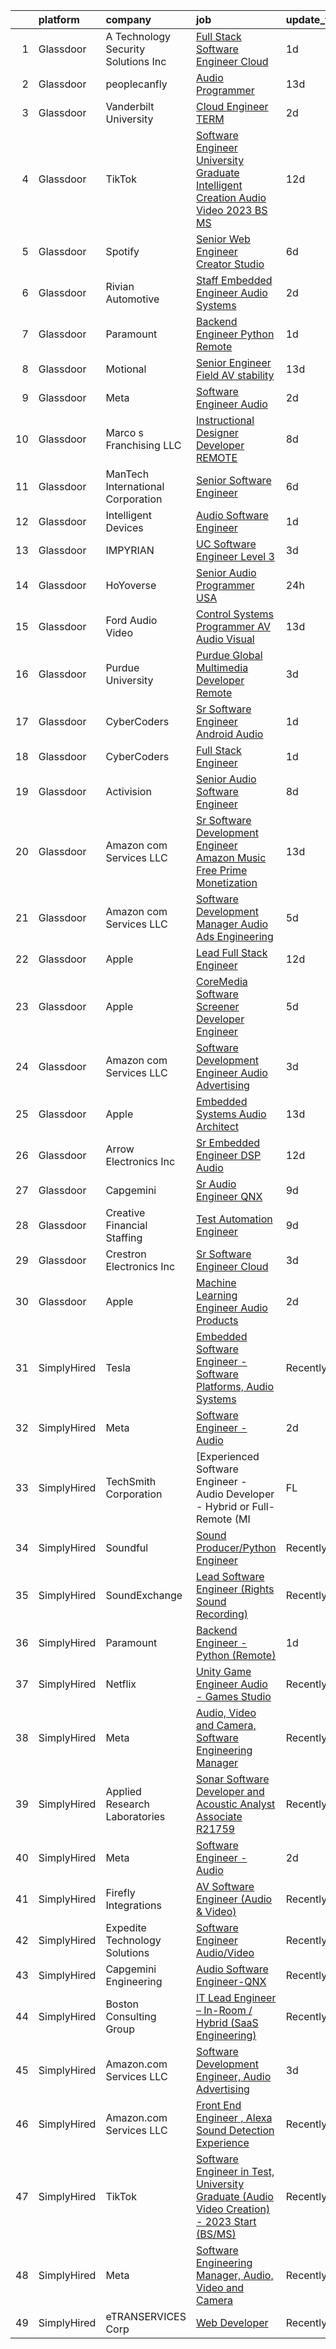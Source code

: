 

|    | platform    | company                                 | job                                                                                                                                                                                                                                                                                                                                                                                                                                                                                                                                                                                                                                                                                                                                                                                                                                                                                                                                                                                                                                                                                                                                                                                                                                                                                                                                                                                                                                                           | update_time   | location            |
|---:|:------------|:----------------------------------------|:--------------------------------------------------------------------------------------------------------------------------------------------------------------------------------------------------------------------------------------------------------------------------------------------------------------------------------------------------------------------------------------------------------------------------------------------------------------------------------------------------------------------------------------------------------------------------------------------------------------------------------------------------------------------------------------------------------------------------------------------------------------------------------------------------------------------------------------------------------------------------------------------------------------------------------------------------------------------------------------------------------------------------------------------------------------------------------------------------------------------------------------------------------------------------------------------------------------------------------------------------------------------------------------------------------------------------------------------------------------------------------------------------------------------------------------------------------------|:--------------|:--------------------|
|  1 | Glassdoor   | A  Technology   Security Solutions  Inc | [Full Stack Software Engineer   Cloud](https://www.glassdoor.com/partner/jobListing.htm?pos=120&ao=1136043&s=58&guid=000001834522cb749620a2fd4557e674&src=GD_JOB_AD&t=SR&vt=w&ea=1&cs=1_10f9ca69&cb=1663312252112&jobListingId=1008139447094&jrtk=3-0-1gd2i5it0i6hs801-1gd2i5itgg2ds800-2e6061a17bceca0a-)                                                                                                                                                                                                                                                                                                                                                                                                                                                                                                                                                                                                                                                                                                                                                                                                                                                                                                                                                                                                                                                                                                                                                    | 1d            | Bay Shore, NY       |
|  2 | Glassdoor   | peoplecanfly                            | [Audio Programmer](https://www.glassdoor.com/partner/jobListing.htm?pos=114&ao=1136043&s=58&guid=000001834522cb749620a2fd4557e674&src=GD_JOB_AD&t=SR&vt=w&cs=1_b594848c&cb=1663312252112&jobListingId=1008114146738&jrtk=3-0-1gd2i5it0i6hs801-1gd2i5itgg2ds800-0835fc8b960cc91c-)                                                                                                                                                                                                                                                                                                                                                                                                                                                                                                                                                                                                                                                                                                                                                                                                                                                                                                                                                                                                                                                                                                                                                                             | 13d           | Chicago, IL         |
|  3 | Glassdoor   | Vanderbilt University                   | [Cloud Engineer TERM](https://www.glassdoor.com/partner/jobListing.htm?pos=117&ao=1136043&s=58&guid=000001834522cb749620a2fd4557e674&src=GD_JOB_AD&t=SR&vt=w&cs=1_90d3da37&cb=1663312252112&jobListingId=1008135750445&jrtk=3-0-1gd2i5it0i6hs801-1gd2i5itgg2ds800-feec0ce4a09ca082-)                                                                                                                                                                                                                                                                                                                                                                                                                                                                                                                                                                                                                                                                                                                                                                                                                                                                                                                                                                                                                                                                                                                                                                          | 2d            | Nashville, TN       |
|  4 | Glassdoor   | TikTok                                  | [Software Engineer  University Graduate  Intelligent Creation Audio Video    2023  BS MS ](https://www.glassdoor.com/partner/jobListing.htm?pos=127&ao=1136043&s=58&guid=000001834522cb749620a2fd4557e674&src=GD_JOB_AD&t=SR&vt=w&cs=1_399276ba&cb=1663312252113&jobListingId=1008115904327&jrtk=3-0-1gd2i5it0i6hs801-1gd2i5itgg2ds800-031685754afa77f8-)                                                                                                                                                                                                                                                                                                                                                                                                                                                                                                                                                                                                                                                                                                                                                                                                                                                                                                                                                                                                                                                                                                     | 12d           | Mountain View, CA   |
|  5 | Glassdoor   | Spotify                                 | [Senior Web Engineer  Creator Studio](https://www.glassdoor.com/partner/jobListing.htm?pos=126&ao=1136043&s=58&guid=000001834522cb749620a2fd4557e674&src=GD_JOB_AD&t=SR&vt=w&cs=1_1077236c&cb=1663312252113&jobListingId=1008129613245&jrtk=3-0-1gd2i5it0i6hs801-1gd2i5itgg2ds800-40150ce8a1fbfc90-)                                                                                                                                                                                                                                                                                                                                                                                                                                                                                                                                                                                                                                                                                                                                                                                                                                                                                                                                                                                                                                                                                                                                                          | 6d            | New York, NY        |
|  6 | Glassdoor   | Rivian Automotive                       | [Staff Embedded Engineer  Audio Systems](https://www.glassdoor.com/partner/jobListing.htm?pos=116&ao=1136043&s=58&guid=000001834522cb749620a2fd4557e674&src=GD_JOB_AD&t=SR&vt=w&ea=1&cs=1_73737ab0&cb=1663312252112&jobListingId=1008137692795&jrtk=3-0-1gd2i5it0i6hs801-1gd2i5itgg2ds800-814389dc06656868-)                                                                                                                                                                                                                                                                                                                                                                                                                                                                                                                                                                                                                                                                                                                                                                                                                                                                                                                                                                                                                                                                                                                                                  | 2d            | Palo Alto, CA       |
|  7 | Glassdoor   | Paramount                               | [Backend Engineer   Python  Remote ](https://www.glassdoor.com/partner/jobListing.htm?pos=115&ao=1136043&s=58&guid=000001834522cb749620a2fd4557e674&src=GD_JOB_AD&t=SR&vt=w&cs=1_ccbda879&cb=1663312252112&jobListingId=1008140313269&jrtk=3-0-1gd2i5it0i6hs801-1gd2i5itgg2ds800-e5a290a486115280-)                                                                                                                                                                                                                                                                                                                                                                                                                                                                                                                                                                                                                                                                                                                                                                                                                                                                                                                                                                                                                                                                                                                                                           | 1d            | New York, NY        |
|  8 | Glassdoor   | Motional                                | [Senior Engineer   Field AV stability](https://www.glassdoor.com/partner/jobListing.htm?pos=125&ao=1136043&s=58&guid=000001834522cb749620a2fd4557e674&src=GD_JOB_AD&t=SR&vt=w&ea=1&cs=1_5dd73b08&cb=1663312252113&jobListingId=1008114557264&jrtk=3-0-1gd2i5it0i6hs801-1gd2i5itgg2ds800-6c366b39e855a927-)                                                                                                                                                                                                                                                                                                                                                                                                                                                                                                                                                                                                                                                                                                                                                                                                                                                                                                                                                                                                                                                                                                                                                    | 13d           | Las Vegas, NV       |
|  9 | Glassdoor   | Meta                                    | [Software Engineer   Audio](https://www.glassdoor.com/partner/jobListing.htm?pos=101&ao=1110586&s=58&guid=000001834522cb749620a2fd4557e674&src=GD_JOB_AD&t=SR&vt=w&cs=1_51acf76b&cb=1663312252110&jobListingId=1008135856631&cpc=B076152010A3B66C&jrtk=3-0-1gd2i5it0i6hs801-1gd2i5itgg2ds800-2af0d72ee9516572--6NYlbfkN0DYl4UJW4r1Vl7FEn6T9F-rD9lpC-0oMJVSiWjK_MGUd8e8cHXcpv6KPyjLHZEfqkWCUGiQ0wI9PhypsvPn6fLuX-NuhRXF81k4keiTZ-sjyQohKEQHZsqiAZ17RgzjGitjocz7khR2BXjl1nT4h9VfIACCg0Il7tYaijOLNLdjO9BsgM7gz_J4xH0AJnUSQM9ndGX7IhztlzU2K7E8B7CWwWMVzwxNPsr6rF6_4oHxdfBNrta_iLozXOld8crdofWZyTncqxCtLAUeQ5KGMi-PUisCOm-zuiIlgSKrItm6OLy3g6ijbTHupVlMfUpXY_EUrJzaVnKbh3HRXU0LKnfrZllHKHj9K9MrFpoL5UXdF5PWk02oilVbpZaHGV5XXoZX9GocjZ114HItwlD5VxXr07oylxWhoROLphmZlYVZLgumK_Z41_uQSWy_7VToLI1J3GMMEj8ab-7Yg_gZFzjM0eZiQXcjwqMQ3eJufb22pt6YcUhrx_fE4yWRVwVyLNg7UpBKB1Mh1qptuMTMCAhuphC6ZBh3Gd5lL4GJppYM5LfWAWklXeIAhh0WJ9bbnuhDJBLRpb9vT9Zi34-RNJdtKbhT0FbTjtH83YBJnRaHR244E1lGpnxDs9FbsbP7BEltrj6A1aRCJ6PRAtZuS4j3IZBNqIEIb9r-fFqCvfJsiCpz7lP3Jjv3ErpEt69UBbdlFo7GMrJJPTOYHauXeXsd-A40zjLWlskROrE733Fkpg1UZ4QJ1iUR82kSaGeuQ9vzG-laugAuVxxhYj9PJTJq3_wrQERFaQbELbqkaUiprGdh8o6lyNK7K8SnCq6Olg9abM4NZJBZhC8vOiNop9f7fz93RRe_5f53uHiM5NDofB75j34QR4ffZecO7Xvm5Wuobkf_RDGH8e3jafCHWxgupOWhE7Y6-UfMq7iFZJjFbWKPN30SFmavWCkj5_brX2omDpaxD4cUDCpaxSUgPqsHrG6l8AfmTY8k25qxiYh5dgIFkuH0ZZjlp1YP66uSoqqHmXc-_hKSJuHYuHgiMmEGO089dsJ2nGN8Mrt4p164wnm0L-IQYunajRzIKPqqOJ0%3D) | 2d            | Remote              |
| 10 | Glassdoor   | Marco s Franchising  LLC                | [Instructional Designer   Developer  REMOTE ](https://www.glassdoor.com/partner/jobListing.htm?pos=123&ao=1136043&s=58&guid=000001834522cb749620a2fd4557e674&src=GD_JOB_AD&t=SR&vt=w&ea=1&cs=1_11b241b6&cb=1663312252112&jobListingId=1008123909874&jrtk=3-0-1gd2i5it0i6hs801-1gd2i5itgg2ds800-179993f528310a51-)                                                                                                                                                                                                                                                                                                                                                                                                                                                                                                                                                                                                                                                                                                                                                                                                                                                                                                                                                                                                                                                                                                                                             | 8d            | Houston, TX         |
| 11 | Glassdoor   | ManTech International Corporation       | [Senior Software Engineer](https://www.glassdoor.com/partner/jobListing.htm?pos=128&ao=1136043&s=58&guid=000001834522cb749620a2fd4557e674&src=GD_JOB_AD&t=SR&vt=w&cs=1_eaf778b0&cb=1663312252113&jobListingId=1008129783162&jrtk=3-0-1gd2i5it0i6hs801-1gd2i5itgg2ds800-0c2211fff5adb012-)                                                                                                                                                                                                                                                                                                                                                                                                                                                                                                                                                                                                                                                                                                                                                                                                                                                                                                                                                                                                                                                                                                                                                                     | 6d            | Patuxent River, MD  |
| 12 | Glassdoor   | Intelligent Devices                     | [Audio Software Engineer](https://www.glassdoor.com/partner/jobListing.htm?pos=111&ao=1136043&s=58&guid=000001834522cb749620a2fd4557e674&src=GD_JOB_AD&t=SR&vt=w&ea=1&cs=1_55add251&cb=1663312252111&jobListingId=1008139179303&jrtk=3-0-1gd2i5it0i6hs801-1gd2i5itgg2ds800-66b719a56b72330d-)                                                                                                                                                                                                                                                                                                                                                                                                                                                                                                                                                                                                                                                                                                                                                                                                                                                                                                                                                                                                                                                                                                                                                                 | 1d            | Columbia, MD        |
| 13 | Glassdoor   | IMPYRIAN                                | [UC Software Engineer Level 3](https://www.glassdoor.com/partner/jobListing.htm?pos=118&ao=1136043&s=58&guid=000001834522cb749620a2fd4557e674&src=GD_JOB_AD&t=SR&vt=w&ea=1&cs=1_a7cb4d79&cb=1663312252112&jobListingId=1008134962937&jrtk=3-0-1gd2i5it0i6hs801-1gd2i5itgg2ds800-077cec4635b9984a-)                                                                                                                                                                                                                                                                                                                                                                                                                                                                                                                                                                                                                                                                                                                                                                                                                                                                                                                                                                                                                                                                                                                                                            | 3d            | Fort Meade, MD      |
| 14 | Glassdoor   | HoYoverse                               | [Senior Audio Programmer  USA ](https://www.glassdoor.com/partner/jobListing.htm?pos=110&ao=1136043&s=58&guid=000001834522cb749620a2fd4557e674&src=GD_JOB_AD&t=SR&vt=w&cs=1_c6a9225a&cb=1663312252111&jobListingId=1008143838425&jrtk=3-0-1gd2i5it0i6hs801-1gd2i5itgg2ds800-b42397f8f8d5c385-)                                                                                                                                                                                                                                                                                                                                                                                                                                                                                                                                                                                                                                                                                                                                                                                                                                                                                                                                                                                                                                                                                                                                                                | 24h           | Los Angeles, CA     |
| 15 | Glassdoor   | Ford Audio Video                        | [Control Systems Programmer  AV Audio Visual ](https://www.glassdoor.com/partner/jobListing.htm?pos=106&ao=1110586&s=58&guid=000001834522cb749620a2fd4557e674&src=GD_JOB_AD&t=SR&vt=w&ea=1&cs=1_0ad9919a&cb=1663312252111&jobListingId=1008114439443&cpc=3BA4CE39D5B5DEF5&jrtk=3-0-1gd2i5it0i6hs801-1gd2i5itgg2ds800-fc20e158c45e73a0--6NYlbfkN0D5Qh5ztHRJazBopTDU4c15ovZ4yuEHLDrRszDAd4mXZRsr2aoL_6kyvfTn-LJU51qk51OIBMFE3lzoDukxGtEzHgA-qWxVJIq28cFQdZRal0TiCM7GPqedlOhzk3R1xSYjBHHH_vgePTciJMeYqXop6y-i44XAMnmKCpE7bP0infd5dXHEh8CZeQSuzzk_Fb7EmMjtwUaAzh0Qf8L1DWVNzraWRYuws-dZiCSM8RW97Uv-rw7h0L5lqWp2raAvM3lzZ6D09Tu9RLp6SKFJc8l1ne8AbBv8uSCcvAXBRSkX5H9I39uKbdLW2_NhQ5Z-SjsTaKSABYETUXOJqDOB9wovg3zkcS0KfN9A0wBTjUx-Ix3dIxuB_ia-kj_b7sEAjIme07t9uqoVflGvGT8ZEnensywlOc3O-1QDaGKFGOyUvO__0J9ZN56DrJz8obngdhvAF0vclhDNIwwTg-zNpx0aAZ3gtnEyOTHnv_9iC7a9ac_XURwhclzmVKb-JRIFeHC_TXmbhfa0-8IjSBShCleU)                                                                                                                                                                                                                                                                                                                                                                                                                                                                                                                                                       | 13d           | Houston, TX         |
| 16 | Glassdoor   | Purdue University                       | [Purdue Global Multimedia Developer  Remote ](https://www.glassdoor.com/partner/jobListing.htm?pos=119&ao=1136043&s=58&guid=000001834522cb749620a2fd4557e674&src=GD_JOB_AD&t=SR&vt=w&cs=1_557f88e2&cb=1663312252112&jobListingId=1008133073256&jrtk=3-0-1gd2i5it0i6hs801-1gd2i5itgg2ds800-8202613e0816d37c-)                                                                                                                                                                                                                                                                                                                                                                                                                                                                                                                                                                                                                                                                                                                                                                                                                                                                                                                                                                                                                                                                                                                                                  | 3d            | Indiana             |
| 17 | Glassdoor   | CyberCoders                             | [Sr  Software Engineer   Android Audio](https://www.glassdoor.com/partner/jobListing.htm?pos=108&ao=1110586&s=58&guid=000001834522cb749620a2fd4557e674&src=GD_JOB_AD&t=SR&vt=w&ea=1&cs=1_8f5759ef&cb=1663312252111&jobListingId=1008140369117&cpc=2CAED5C921A5F994&jrtk=3-0-1gd2i5it0i6hs801-1gd2i5itgg2ds800-d2d46a3c615ab5d0--6NYlbfkN0CpFJQzrgRR8WqXWK1qKKEqALWJw739KlKqr2H-MSI4eoBlI4EFrmor2FYZMP3muM2qU_lxeZ-TX8HdWddolEAWVY7E-Da3ap3vucBrq0W7gAgkBFj2WOrlBSsErYSbY1Qeo_DjvEJjCt3gJcJJPEP9-l73Q4VLUBdp-vV7goS-tTU7BRxRnwh1ieuIo-U-SuD5t_6k5fGkt3mDvIUCi_47W_kNEmudmk_VaQMrCVuzjXK-eguh2A8LnQ0ugcIfGIusrrFZ3-_spVKT_0Sgw6_veSaH1cMdnFP4dSBJdFtdayq8-vY9Fu8W61DnJARp1ik_1UOANz0g-mDxZzhfBBRtkcqOEigNP4pMn0-oOVW6fFdh3fY4lV3BhxYECxr2sgkSZlAMG_He-i9tm5VvE40XqaNKwYwLZHWKnmeBfjYii15oo4Tnlbbl5vwWNyMbV9XOphkL0GVMfSHKFSiYmB2o0l7BrSSF6PcYlX3HdllYC4FPve23RCXi6jwnC_NpT94-tB6pbigPh9T6zRKIfU8n_n-ecGpOD9bqEZ5QxGPrFcBWuH-_PHkJMk5OZzoza4zrFf2BzOXF3uSwvba_YL5eo560Ii2BqioaLFAIuT0Fkfne-rIrLAdl59oh3z0J__hcR0a6CeGSjpFEuLMLmnSO7QnSFJ-5N29wW9sJ8mVViF_jsG-DttJ0hIdu-xy6SN42xrwoa4j2BTl4eUHvd5ZSG1qEPoAa_tqm2Sh58FkT9B5ys1BwqWTQNwqN2MjYH3PQf6h2yh-cOdKzn7EuxAM-CT_rDcAGK3qRna8zvBsVknVxt_gc_qwmhdzwJoOtuFD6cgFuNr908dQyOD4KgKQ8uSxC6eE3mt3U4YbwairH0V6qRMtD-9DI7T92vInZQnksO1CSu2m-5ZxVsabzak03cYmGeSqo-NMNSn2zWebhb3xSireQ24-kDDZpJ101Dq2rbgo6iEH6X-gwvmTcTuDz1x9PljQ7JL4%3D)                                                                                | 1d            | Encinitas, CA       |
| 18 | Glassdoor   | CyberCoders                             | [Full Stack Engineer](https://www.glassdoor.com/partner/jobListing.htm?pos=107&ao=1110586&s=58&guid=000001834522cb749620a2fd4557e674&src=GD_JOB_AD&t=SR&vt=w&ea=1&cs=1_8012fab2&cb=1663312252111&jobListingId=1008139379668&cpc=654405A9B1E0A9F5&jrtk=3-0-1gd2i5it0i6hs801-1gd2i5itgg2ds800-08dd53bbc75f68dd--6NYlbfkN0CpFJQzrgRR8WqXWK1qKKEqALWJw739KlKqr2H-MSI4eoBlI4EFrmor2FYZMP3muM1Wm-0bLwjPPVxGyhZtfwAi2I5JyjwK04g4D2KfIZrhR1x770vVlvKDNUANdvFLcEt5ONiqpxp3Zhtvw2eEnaPtuuTqKfcGnVBbiD-OPS2EDqmWk2i19NPutMUpNcAJf-3VFaf5W-QQXP3X4ACdhiRT7nHtlIwx40H0ZXjl8A4bZXD3dotD6NyLJqGqHHI-1T3uULLnuWMLMZucx18_eZJij6KybjDVy8p4ZLRnvJgKo1AfVmnHPidYy71u82L3W9Qn5hOZ7PF6q-B0_J37M4qZBfmS8RePTihYi-trM2jsoSQDAEWxkCiqPYRKfpxnwnF73BcSIqRQvIfE00gs9-hf0i4NY_iIqwYK_f3wkv8xAVNlxSQLaIBn7VddSdlLiROFCbErKU7sDY40bfW7QYIxaTlRP9PYO8pOrmy904YfhKilw_wYmp1Jjf0ykzPETVoR70xN9tc2YlNgqP_6k9YhVl0ducST2WM2S-ejW8bov6dLnKWTsfNv5PbbhySDT1RFDdMHdS7bM19INSp5flsHuP2KhQxQzNr3wivFS1zSv3goHUGSFpk5fqBnTHmfITATCfd1luPcc1GroL2-emh6e76XC9Ylp2mbSZRH1dycolBYnulDzOVJZVEiKsL1l6bzW8IpxgbGwthT3bXdBToeIQHNM71lFBuJy2s2YVeX6bHd0xZdQTh7LCn3fXKwlUKFvVQclyItMTjcOtX-BPeaIOcuncHmoAkVC4RWkmjNI2pKBmWyo3rG07YF4kLaUZg1joVwHCrHbgDT-kmO8ZI2T6VMbgf8wxwQakt-yvvAXB-x-4PGaBXPJAKizvBHZcv-3qzVno0l2P4N_1DbhbaHBPjBKrzWqACUo-7rFu5-1yXMNLHVJQvRotBi9tuzfa5Pdnz1Eh3A6XNfTkJheeXStWGAkSJ5WMw%3D)                                                                                                  | 1d            | San Francisco, CA   |
| 19 | Glassdoor   | Activision                              | [Senior Audio Software Engineer](https://www.glassdoor.com/partner/jobListing.htm?pos=121&ao=1136043&s=58&guid=000001834522cb749620a2fd4557e674&src=GD_JOB_AD&t=SR&vt=w&cs=1_7678c116&cb=1663312252112&jobListingId=1008124930917&jrtk=3-0-1gd2i5it0i6hs801-1gd2i5itgg2ds800-1e169e6de3d72119-)                                                                                                                                                                                                                                                                                                                                                                                                                                                                                                                                                                                                                                                                                                                                                                                                                                                                                                                                                                                                                                                                                                                                                               | 8d            | Woodland Hills, CA  |
| 20 | Glassdoor   | Amazon com Services LLC                 | [Sr  Software Development Engineer   Amazon Music Free   Prime Monetization](https://www.glassdoor.com/partner/jobListing.htm?pos=124&ao=1136043&s=58&guid=000001834522cb749620a2fd4557e674&src=GD_JOB_AD&t=SR&vt=w&cs=1_8fd04522&cb=1663312252112&jobListingId=1008114645061&jrtk=3-0-1gd2i5it0i6hs801-1gd2i5itgg2ds800-8cbb3d7f915d7c7e-)                                                                                                                                                                                                                                                                                                                                                                                                                                                                                                                                                                                                                                                                                                                                                                                                                                                                                                                                                                                                                                                                                                                   | 13d           | North Carolina      |
| 21 | Glassdoor   | Amazon com Services LLC                 | [Software Development Manager  Audio Ads Engineering](https://www.glassdoor.com/partner/jobListing.htm?pos=112&ao=1136043&s=58&guid=000001834522cb749620a2fd4557e674&src=GD_JOB_AD&t=SR&vt=w&cs=1_b504a052&cb=1663312252112&jobListingId=1008130552520&jrtk=3-0-1gd2i5it0i6hs801-1gd2i5itgg2ds800-a04c9248b8ae35a2-)                                                                                                                                                                                                                                                                                                                                                                                                                                                                                                                                                                                                                                                                                                                                                                                                                                                                                                                                                                                                                                                                                                                                          | 5d            | Austin, TX          |
| 22 | Glassdoor   | Apple                                   | [Lead Full Stack Engineer](https://www.glassdoor.com/partner/jobListing.htm?pos=122&ao=1136043&s=58&guid=000001834522cb749620a2fd4557e674&src=GD_JOB_AD&t=SR&vt=w&cs=1_92d6ca3c&cb=1663312252112&jobListingId=1008115626041&jrtk=3-0-1gd2i5it0i6hs801-1gd2i5itgg2ds800-0984142793903c94-)                                                                                                                                                                                                                                                                                                                                                                                                                                                                                                                                                                                                                                                                                                                                                                                                                                                                                                                                                                                                                                                                                                                                                                     | 12d           | Cupertino, CA       |
| 23 | Glassdoor   | Apple                                   | [CoreMedia Software Screener   Developer Engineer](https://www.glassdoor.com/partner/jobListing.htm?pos=104&ao=1110586&s=58&guid=000001834522cb749620a2fd4557e674&src=GD_JOB_AD&t=SR&vt=w&cs=1_05b2e130&cb=1663312252111&jobListingId=1008130706147&cpc=8795CF9063CD573D&jrtk=3-0-1gd2i5it0i6hs801-1gd2i5itgg2ds800-f741117e06ecec0a--6NYlbfkN0BvKrLyj5gPmtZO9T8euul8TCxuuKNOtzRJOomxnwSEodTz2Bc-sPZlC5mDe-NOaJjx5GagAawwa3L70H2fXjD_koObeOcEeIsfxDXyG3eVTizFtk3kE2UdaGejVhBRIC8FhwPMzmG_-2xf5w-BAQm5ymAdntV9uhxMTsJ6CcnBDkGUYQr5yRpNW0osJMGuRRqTL95Nvw3bmzmBnrOXnH3ZC03yrjr6BuwD5lT_plkTbErhHmkPtW7WScl_ugRVTaSvBveTBIBl1mvlTZ_2j1Wv-0BkVeavmmchH26YfDOjh3tvLAYavg7VAdymQcSOtBCY4qEk-xf-uQ8ReBYa17y56VFSrNno7BLYCE8fpA3-aNi3ozeOGMcFdlOPm-0z1WdfCKTfh0tFfOfcjlnRggGMQgVVt7Ds67DyYgwgmB3gYVoLhPNz1GwZ-XZPjQVAvYJE3ZNYgJ8llJ4OQ1UTIAYn9J5nQ77gVbwa_tVrvU0indsJeavCtZXuLLcOHNDjmDaX-OuNhOXR5lXGugPfVlCYRr7tOZkjkjCVFrj8vZwXMCjqzgpSQo_rE4ygOjKMgUeGT6LqM5NgibGI7akDd-XwBLkaWB67v9grWG6bXeZ1pBFphDqpnNuDPj7Xe-_4GNQWTHErno3F116RMx5g2LQEhrUMGI6wHHwKnWH-kvHA68omecQWZvVFKVWTDiO9r_Mo5O25UYWCT-cNMl0plh5bH3aw9UerlzO7enZOVK8Uqm2uzGc5xBiGyEbtuo1Q6pjVnVlYTR9x1YxoBhNYiD-n2AVhd86fWOBYTgyUmnLImquo_yIyN8M5xr4b9b1EyQFqfFN6304iKgA57nGBiZ-7AWOHNbadhobI3iLeg8VjE-hONLdqQ2SLbYdFHONXv4dqzMLHOQ5E-Ssj-Gd5mZLfjPXsq0eiR_8E7TMdcXiAHxMAAc2Cw_RdwIUZTeibBukhwokwAGGVitDMgQvFXBtOFHfD-u5QXdk%3D)                                                                          | 5d            | San Diego, CA       |
| 24 | Glassdoor   | Amazon com Services LLC                 | [Software Development Engineer  Audio Advertising](https://www.glassdoor.com/partner/jobListing.htm?pos=109&ao=1136043&s=58&guid=000001834522cb749620a2fd4557e674&src=GD_JOB_AD&t=SR&vt=w&cs=1_52ce7f82&cb=1663312252111&jobListingId=1008134589105&jrtk=3-0-1gd2i5it0i6hs801-1gd2i5itgg2ds800-e6578b0e774199d3-)                                                                                                                                                                                                                                                                                                                                                                                                                                                                                                                                                                                                                                                                                                                                                                                                                                                                                                                                                                                                                                                                                                                                             | 3d            | Austin, TX          |
| 25 | Glassdoor   | Apple                                   | [Embedded Systems Audio Architect](https://www.glassdoor.com/partner/jobListing.htm?pos=129&ao=1136043&s=58&guid=000001834522cb749620a2fd4557e674&src=GD_JOB_AD&t=SR&vt=w&cs=1_460e967f&cb=1663312252113&jobListingId=1008115196586&jrtk=3-0-1gd2i5it0i6hs801-1gd2i5itgg2ds800-7a987d3efa968c73-)                                                                                                                                                                                                                                                                                                                                                                                                                                                                                                                                                                                                                                                                                                                                                                                                                                                                                                                                                                                                                                                                                                                                                             | 13d           | Cupertino, CA       |
| 26 | Glassdoor   | Arrow Electronics  Inc                  | [Sr Embedded Engineer  DSP   Audio ](https://www.glassdoor.com/partner/jobListing.htm?pos=103&ao=1110586&s=58&guid=000001834522cb749620a2fd4557e674&src=GD_JOB_AD&t=SR&vt=w&cs=1_c47ded6e&cb=1663312252110&jobListingId=1008115262177&cpc=F4333377EDC1BC7E&jrtk=3-0-1gd2i5it0i6hs801-1gd2i5itgg2ds800-6f8324f7aa4e5487--6NYlbfkN0DU7nQRDbH4s4aLIJcXdF8O4sVsxvpk95xASanc1ljvNVyXZw4Rjv6ESBomck3mViLmDvMiUwtvzthWsltwKkqEqmEJ1OBvAa5qKd8JOaOaEEIeu59_BTQhjJuZF3AGk-DaFyTumVaLv_l6dbn4t8AkOuhMWbG-20_eP-nL-cdqYei1C_bKwfq42x6wMD_pC5CmByIi3sJdBvOnkL2A4CnXFjajkUcNzVSMiulOqcbPs3zcDkmuunfRbCMSg0gGv_M8_q1NN-kWYq38CwKVTnY_MmushTHvl1XF5Ao9mcFIyAx_scHwXjKlKXiyojLwR-eRpzv4Cd-ZSMUZAE-OddZSLyrrOP2oOMvcy52_w1U1D3aiqEUaq5eqQzbHRnaoO6UKfLM5iLYarxTx1YTHan4AjsFkb_j_Ts5F2Pr8Wg66_xCL0eWJ2Kbyuo13EJ_VjWr5-eMugjO_cNpFH0Y7cQ8dJPvrtrWgsrnq8XZkmbZqWFWxW1Fpf9q5p4dGnbXsggbBMqtVSGgWeS4xc0gij2ZXRlgHIKDIsABcW5tMPScNr6HDbyfNsBpJ)                                                                                                                                                                                                                                                                                                                                                                                                                                                                                                                                      | 12d           | Westborough, MA     |
| 27 | Glassdoor   | Capgemini                               | [Sr  Audio Engineer  QNX ](https://www.glassdoor.com/partner/jobListing.htm?pos=130&ao=1136043&s=58&guid=000001834522cb749620a2fd4557e674&src=GD_JOB_AD&t=SR&vt=w&cs=1_b1b26414&cb=1663312252113&jobListingId=1008121518527&jrtk=3-0-1gd2i5it0i6hs801-1gd2i5itgg2ds800-ce7d3753bcc23b28-)                                                                                                                                                                                                                                                                                                                                                                                                                                                                                                                                                                                                                                                                                                                                                                                                                                                                                                                                                                                                                                                                                                                                                                     | 9d            | Detroit, MI         |
| 28 | Glassdoor   | Creative Financial Staffing             | [Test Automation Engineer](https://www.glassdoor.com/partner/jobListing.htm?pos=102&ao=1110586&s=58&guid=000001834522cb749620a2fd4557e674&src=GD_JOB_AD&t=SR&vt=w&cs=1_2bebf473&cb=1663312252110&jobListingId=1008121460057&cpc=14D5209370AEC984&jrtk=3-0-1gd2i5it0i6hs801-1gd2i5itgg2ds800-af234624d25e7905--6NYlbfkN0AyIsnDczwcVDFrYpf5kat3hxWjSi6qx3YGCfJB8v0u0roYrISoV_-vLBimF2mj67AVQW8iUNt0uk_u_eWdBuZ7Bl9eet93VIPpFxZYxiA_NF0l9QjXe1NkWraomTPXVg5IBhe9_qUG13fhmSoIHP8N3iRGyhviQ3Bob2SkdPGJBBkq3_u22MtVNf6OLmrqcwAEmgXg65PhEoYWARqZPjXxixvBR3nebX09XUgyaUPEfxB6oPysuM2PgBHMv5P4gc4tVpSpEGp_vqQuVntPSfkIjdMVBWwI-iuteyAaXNEcRX5GyqySb-rPOcxfKwM9ZaUhRWh5sfsR_hoxj5zTAhMZcsRUlqXiG7PJShAFIzVGxutpob1dqoYOCqbQnKvrtPNd3hSapa9Rt0-ZEz0AzNTk3N2hXxooulCFyvpOPj-FNzECHlrKUpWeyIEvhNCESImQHNR-x8Vbcf-RtLuJQqvwK_3aXb5-_Jn2b1WCMPXJOLDSE0N-ULnuewXfqWAleBa2NhTCxOG_aqR7ZZxMC6oQqaD5GakLPEISbZUQ9nM6ycWej2Qnmm5v9Zrr1vxZry60QBY__wagIA%3D%3D)                                                                                                                                                                                                                                                                                                                                                                                                                                                                                                                    | 9d            | Muskegon, MI        |
| 29 | Glassdoor   | Crestron Electronics  Inc               | [Sr  Software Engineer  Cloud](https://www.glassdoor.com/partner/jobListing.htm?pos=113&ao=1136043&s=58&guid=000001834522cb749620a2fd4557e674&src=GD_JOB_AD&t=SR&vt=w&ea=1&cs=1_f68ae931&cb=1663312252112&jobListingId=1008134136700&jrtk=3-0-1gd2i5it0i6hs801-1gd2i5itgg2ds800-56bd0092787d34df-)                                                                                                                                                                                                                                                                                                                                                                                                                                                                                                                                                                                                                                                                                                                                                                                                                                                                                                                                                                                                                                                                                                                                                            | 3d            | Remote              |
| 30 | Glassdoor   | Apple                                   | [Machine Learning Engineer  Audio Products](https://www.glassdoor.com/partner/jobListing.htm?pos=105&ao=1110586&s=58&guid=000001834522cb749620a2fd4557e674&src=GD_JOB_AD&t=SR&vt=w&cs=1_97a991b6&cb=1663312252111&jobListingId=1008136389935&cpc=F41FEAB56D215062&jrtk=3-0-1gd2i5it0i6hs801-1gd2i5itgg2ds800-70de91abb83b5434--6NYlbfkN0BvKrLyj5gPmtZO9T8euul8TCxuuKNOtzRJOomxnwSEodTz2Bc-sPZl8WPllYOnI2iSiV5Jwp96GP-nA0nsfOl5SpQEqkHM_Togz0qhXdyIJdkgcd2o4eNJrzaYBsCmJ8QUREDdXvT4fWt9U-8uM3dCZYkS0bW87wLnGYLTEFeJaHTyEsY5xL0Ny_Bt4qKTf4JaBWYBSFyVzdQmkgh_vqDrEjZwEHpTZWNDHekb4Bk36BAPS9PvkKpWoqBO3Ci0Ye71776h5AW8OCPTF4MSK7HDUjJ84Ma72gyHf4GxHhRKhod48bbEA7nRzcMzmt75_l8mGB0J-yk-EJ9xcU7mMfxxSHGl6OrwwNLqlLYPOzikjSMaVBms7iHovncZmlBpi6Xh3pyRVdXyeExOp_PdB8Cs8LdTcO1qDYd2xIQNtyS9YFDnO_sOR5dPfZl5PvB9VOcoGsWI1sxrH4Yl6xRHI9miD_FON9J9o7zqRNcILlBjely6PO-hSwfLVCKT_Gtay6oDwVJ3jbdElKWat1WlUzvkMIa6goaDnS0bDGeEw-ZttW33H9rrye3gjsGVluwFerOyPnZmAB42h3JmiXndjb3149E2FQYrV8FRg7XIr3ZZqCIXX6eBJMweQewGcHNUdziQaFivxwkSwG5BSvIIDcYzapYbIyaBbXWMoI-ndqCpMdHVQGuYn58rq_GxsVW1YC8sy1_LF_Og0NguarRtSASbvGQ6FqaYwp0dxKtYm2QjYuzJfwkBA1AJhLN4WI0HpxmaShzMNYAneh33YI_UAfuWS94W19fvZPtBxfIEUg_rRx8obT_f1NxYViD8ZcnbXcNUXhVFoS_b25SW772knJvLdHfWsumkCsgVquqoQVI82rQQtDGPQLnq54Q3bce90-iVzI-14Ly1O0_IcmHTMSY3pZoTy0Hmn2hGdlgYeqmLHFcGW6STmskh8WamfmphUf4yJmfKCCD6UUvvihHP8mEk)                                                                                               | 2d            | San Diego, CA       |
| 31 | SimplyHired | Tesla                                   | [Embedded Software Engineer - Software Platforms, Audio Systems](https://www.simplyhired.com/job/fi0Z4PgcDGuCgYtjq6Fm2C1n58k1r7_LYOKQo3ONrRg4lkwcQahUfw?q=sound+developer)                                                                                                                                                                                                                                                                                                                                                                                                                                                                                                                                                                                                                                                                                                                                                                                                                                                                                                                                                                                                                                                                                                                                                                                                                                                                                    | Recently      | Palo Alto, CA       |
| 32 | SimplyHired | Meta                                    | [Software Engineer - Audio](https://www.simplyhired.com/job/maO_m5PgKmS771rzGKd21Xf1IphBop5oZC7_od5wa7st5fVLSs6mIQ?q=sound+developer)                                                                                                                                                                                                                                                                                                                                                                                                                                                                                                                                                                                                                                                                                                                                                                                                                                                                                                                                                                                                                                                                                                                                                                                                                                                                                                                         | 2d            | Remote +4 locations |
| 33 | SimplyHired | TechSmith Corporation                   | [Experienced Software Engineer - Audio Developer - Hybrid or Full-Remote (MI | FL | IL | NC | TX)](https://www.simplyhired.com/job/8Ri1bqcZce2bH5Fmfv2FSUlejcX6u0ta2zJ4WcsU7MCmt_AXDCG5Tg?q=sound+developer)                                                                                                                                                                                                                                                                                                                                                                                                                                                                                                                                                                                                                                                                                                                                                                                                                                                                                                                                                                                                                                                                                                                                                                                                                                                  | Recently      | Remote, MI          |
| 34 | SimplyHired | Soundful                                | [Sound Producer/Python Engineer](https://www.simplyhired.com/job/fKwTfqRWVzhZJJT6yoybTUB5_pL76wxlddnu6kqy2_naoU7JVaHVBQ?q=sound+developer)                                                                                                                                                                                                                                                                                                                                                                                                                                                                                                                                                                                                                                                                                                                                                                                                                                                                                                                                                                                                                                                                                                                                                                                                                                                                                                                    | Recently      | Remote              |
| 35 | SimplyHired | SoundExchange                           | [Lead Software Engineer (Rights Sound Recording)](https://www.simplyhired.com/job/KBBBLD-H6mlOMECC-yQIODn2UvKOLn7LCmyx49hPSQR_Fly9dm5uow?q=sound+developer)                                                                                                                                                                                                                                                                                                                                                                                                                                                                                                                                                                                                                                                                                                                                                                                                                                                                                                                                                                                                                                                                                                                                                                                                                                                                                                   | Recently      | Remote              |
| 36 | SimplyHired | Paramount                               | [Backend Engineer - Python (Remote)](https://www.simplyhired.com/job/4kYM-Rp4afuxshdJNB_6NKmNbF5vyUtJgk8JUHnZmm9sNqhdkoX0TQ?q=sound+developer)                                                                                                                                                                                                                                                                                                                                                                                                                                                                                                                                                                                                                                                                                                                                                                                                                                                                                                                                                                                                                                                                                                                                                                                                                                                                                                                | 1d            | New York, NY        |
| 37 | SimplyHired | Netflix                                 | [Unity Game Engineer Audio - Games Studio](https://www.simplyhired.com/job/ELEu16njbw4eoM7hZqdqom0db5Eja9t4pkcqX1CQallZHl4yUsY02g?q=sound+developer)                                                                                                                                                                                                                                                                                                                                                                                                                                                                                                                                                                                                                                                                                                                                                                                                                                                                                                                                                                                                                                                                                                                                                                                                                                                                                                          | Recently      | Remote              |
| 38 | SimplyHired | Meta                                    | [Audio, Video and Camera, Software Engineering Manager](https://www.simplyhired.com/job/_oYuKuEo9Z3Ea-hjNFMmot2vKQ31oOvI9d1qmQa1ksOPRryB2zToYQ?q=sound+developer)                                                                                                                                                                                                                                                                                                                                                                                                                                                                                                                                                                                                                                                                                                                                                                                                                                                                                                                                                                                                                                                                                                                                                                                                                                                                                             | Recently      | Burlingame, CA      |
| 39 | SimplyHired | Applied Research Laboratories           | [Sonar Software Developer and Acoustic Analyst Associate R21759](https://www.simplyhired.com/job/Kjonhx6rqotT16KInNpdD1g1AD-YHGpBOYmlTLUpOzjO1-0c3CDpJg?q=sound+developer)                                                                                                                                                                                                                                                                                                                                                                                                                                                                                                                                                                                                                                                                                                                                                                                                                                                                                                                                                                                                                                                                                                                                                                                                                                                                                    | Recently      | Austin, TX          |
| 40 | SimplyHired | Meta                                    | [Software Engineer - Audio](https://www.simplyhired.com/job/maO_m5PgKmS771rzGKd21Xf1IphBop5oZC7_od5wa7st5fVLSs6mIQ?q=sound+developer)                                                                                                                                                                                                                                                                                                                                                                                                                                                                                                                                                                                                                                                                                                                                                                                                                                                                                                                                                                                                                                                                                                                                                                                                                                                                                                                         | 2d            | Remote              |
| 41 | SimplyHired | Firefly Integrations                    | [AV Software Engineer (Audio & Video)](https://www.simplyhired.com/job/wVgS93FoPnoW1lPtzLJkhlTfa__oNlyaoLpNK2pOp4o_LNKowYZnrw?q=sound+developer)                                                                                                                                                                                                                                                                                                                                                                                                                                                                                                                                                                                                                                                                                                                                                                                                                                                                                                                                                                                                                                                                                                                                                                                                                                                                                                              | Recently      | Middlebury, IN      |
| 42 | SimplyHired | Expedite Technology Solutions           | [Software Engineer Audio/Video](https://www.simplyhired.com/job/lmrgmyAI2EOoQ26JZsxG08uHYhc31CoyUB21FlhdG7nL_OT-2zgVpA?q=sound+developer)                                                                                                                                                                                                                                                                                                                                                                                                                                                                                                                                                                                                                                                                                                                                                                                                                                                                                                                                                                                                                                                                                                                                                                                                                                                                                                                     | Recently      | Remote              |
| 43 | SimplyHired | Capgemini Engineering                   | [Audio Software Engineer-QNX](https://www.simplyhired.com/job/PukCn5c0YkczLS9XEUe4tc5PCt4zU0TPuQdkBzKm3vRCDZIU_1rfkQ?q=sound+developer)                                                                                                                                                                                                                                                                                                                                                                                                                                                                                                                                                                                                                                                                                                                                                                                                                                                                                                                                                                                                                                                                                                                                                                                                                                                                                                                       | Recently      | Remote              |
| 44 | SimplyHired | Boston Consulting Group                 | [IT Lead Engineer – In-Room / Hybrid (SaaS Engineering)](https://www.simplyhired.com/job/UOzUliq6tDe83ISo-8ZPT2w5zr6JbsdDKNzQk9lPlJTGvkS12w-u_A?q=sound+developer)                                                                                                                                                                                                                                                                                                                                                                                                                                                                                                                                                                                                                                                                                                                                                                                                                                                                                                                                                                                                                                                                                                                                                                                                                                                                                            | Recently      | Boston, MA          |
| 45 | SimplyHired | Amazon.com Services LLC                 | [Software Development Engineer, Audio Advertising](https://www.simplyhired.com/job/WlG04FcCO7W645AopkPVbh2JAepLzW7qndwXmFrHE2ii8ZXfbPlWNg?q=sound+developer)                                                                                                                                                                                                                                                                                                                                                                                                                                                                                                                                                                                                                                                                                                                                                                                                                                                                                                                                                                                                                                                                                                                                                                                                                                                                                                  | 3d            | Austin, TX          |
| 46 | SimplyHired | Amazon.com Services LLC                 | [Front End Engineer , Alexa Sound Detection Experience](https://www.simplyhired.com/job/-qe81QxltYL6WUITTabRdlJkErPnXgPg_ZKcvqIOOXPyC0q_anSreA?q=sound+developer)                                                                                                                                                                                                                                                                                                                                                                                                                                                                                                                                                                                                                                                                                                                                                                                                                                                                                                                                                                                                                                                                                                                                                                                                                                                                                             | Recently      | Irvine, CA          |
| 47 | SimplyHired | TikTok                                  | [Software Engineer in Test, University Graduate (Audio Video Creation) - 2023 Start (BS/MS)](https://www.simplyhired.com/job/QM5jpbPgqy-BqYbCL-WHQgFdItS3ZpBrMVk4bB_MPEEDGBy8bZMAhg?q=sound+developer)                                                                                                                                                                                                                                                                                                                                                                                                                                                                                                                                                                                                                                                                                                                                                                                                                                                                                                                                                                                                                                                                                                                                                                                                                                                        | Recently      | Mountain View, CA   |
| 48 | SimplyHired | Meta                                    | [Software Engineering Manager, Audio, Video and Camera](https://www.simplyhired.com/job/Ik8pS7CJdBIc4v_GdzKaPa4vzsoW8fDnmWeWW2sylL_mUpc2mtlo7A?q=sound+developer)                                                                                                                                                                                                                                                                                                                                                                                                                                                                                                                                                                                                                                                                                                                                                                                                                                                                                                                                                                                                                                                                                                                                                                                                                                                                                             | Recently      | Los Angeles, CA     |
| 49 | SimplyHired | eTRANSERVICES Corp                      | [Web Developer](https://www.simplyhired.com/job/OVptqnYpwPMei4f882rxdrzmQvZTUH4kmiOQ-AawYJUWxluk6NmwiQ?q=sound+developer)                                                                                                                                                                                                                                                                                                                                                                                                                                                                                                                                                                                                                                                                                                                                                                                                                                                                                                                                                                                                                                                                                                                                                                                                                                                                                                                                     | Recently      | Remote +1 location  |